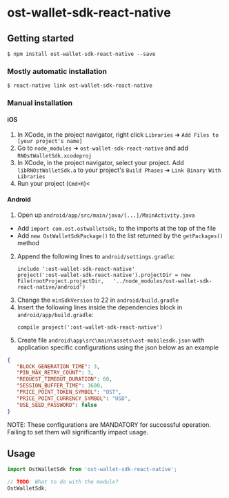 
# ost-wallet-sdk-react-native

## Getting started

`$ npm install ost-wallet-sdk-react-native --save`

### Mostly automatic installation

`$ react-native link ost-wallet-sdk-react-native`

### Manual installation


#### iOS

1. In XCode, in the project navigator, right click `Libraries` ➜ `Add Files to [your project's name]`
2. Go to `node_modules` ➜ `ost-wallet-sdk-react-native` and add `RNOstWalletSdk.xcodeproj`
3. In XCode, in the project navigator, select your project. Add `libRNOstWalletSdk.a` to your project's `Build Phases` ➜ `Link Binary With Libraries`
4. Run your project (`Cmd+R`)<

#### Android

1. Open up `android/app/src/main/java/[...]/MainActivity.java`
  - Add `import com.ost.ostwalletsdk;` to the imports at the top of the file
  - Add `new OstWalletSdkPackage()` to the list returned by the `getPackages()` method
2. Append the following lines to `android/settings.gradle`:
  	```
  	include ':ost-wallet-sdk-react-native'
  	project(':ost-wallet-sdk-react-native').projectDir = new File(rootProject.projectDir, 	'../node_modules/ost-wallet-sdk-react-native/android')
  	```
3. Change the `minSdkVersion` to 22 in `android/build.gradle`	
4. Insert the following lines inside the dependencies block in `android/app/build.gradle`:
  	```
    compile project(':ost-wallet-sdk-react-native')
5. Create file `android\app\src\main\assets\ost-mobilesdk.json` with application specific configurations using  the json below as an example

 ```json
{
	"BLOCK_GENERATION_TIME": 3,
	"PIN_MAX_RETRY_COUNT": 3,
	"REQUEST_TIMEOUT_DURATION": 60,
	"SESSION_BUFFER_TIME": 3600,
	"PRICE_POINT_TOKEN_SYMBOL": "OST",
	"PRICE_POINT_CURRENCY_SYMBOL": "USD",
	"USE_SEED_PASSWORD": false
}
 ```
 NOTE: These configurations are MANDATORY for successful operation. Failing to set them will significantly impact usage.

## Usage
```javascript
import OstWalletSdk from 'ost-wallet-sdk-react-native';

// TODO: What to do with the module?
OstWalletSdk;
```
  